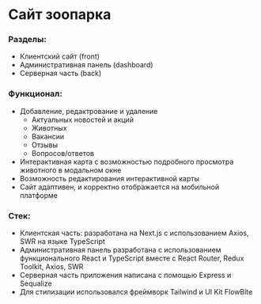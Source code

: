 # Сайт зоопарка

[//]: # (Сайт белгородского зоопарка в рамках дипломного проекта)

[//]: # (<img width="800" alt="Screenshot 2022-09-05 at 18 25 10" src="https://github.com/PotapovNikolay/zoo/blob/main/back/src/public/images/map-crop.png?raw=true">)

### Разделы:

-   Клиентский сайт (front)
-   Административная панель (dashboard)
-   Серверная часть (back)

### Функционал:

-   Добавление, редактрование и удаление
    -   Актуальных новостей и акций
    -   Животных
    -   Вакансии
    -   Отзывы
    -   Вопросов/ответов
-   Интерактивная карта с возможностью подробного просмотра животного в модальном окне
-   Возможность редактирования интерактивной карты 
-   Сайт адаптивен, и корректно отображается на мобильной платформе

### Стек:

-   Клиентская часть: разработана на Next.js с использованием Axios, SWR на языке TypeScript
-   Административная панель разработана с использованием функционального React и TypeScript вместе с React Router, Redux Toolkit, Axios, SWR
-   Серверная часть приложения написана с помощью Express и Sequalize
-   Для стилизации использовался фреймворк Tailwind и UI Kit FlowBite


